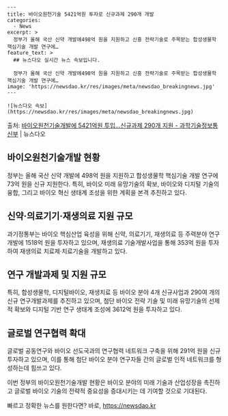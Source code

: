     ---
    title: 바이오원천기술 5421억원 투자로 신규과제 290개 개발
    categories:
      - News
    excerpt: >
      정부가 올해 국산 신약 개발에498억 원을 지원하고 신흥 전략기술로 주목받는 합성생물학 핵심기술 개발 연구에…
    feature_text: >
      ## 뉴스다오 실시간 뉴스 속보입니다.
    
      정부가 올해 국산 신약 개발에498억 원을 지원하고 신흥 전략기술로 주목받는 합성생물학 핵심기술 개발 연구에…
    image: 'https://newsdao.kr/res/images/meta/newsdao_breakingnews.jpg'
    ---
    
    ![뉴스다오 속보](https://newsdao.kr/res/images/meta/newsdao_breakingnews.jpg)

<p>출처: <a href="https://newsdao.kr/2988" rel="dofollow">바이오원천기술개발에 5421억원 투입…신규과제 290개 지원 - 과학기술정보통신부</a> | 뉴스다오</p>

<h2 data-ke-size="size26">바이오원천기술개발 현황</h2>
정부는 올해 국산 신약 개발에 498억 원을 지원하고 합성생물학 핵심기술 개발 연구에 73억 원을 신규 지원한다. 특히, 바이오 미래 유망기술의 확보, 바이오와 디지털 기술의 융합, 그리고 바이오 혁신 생태계 조성을 위한 계획을 본격 추진하고 있다.

<p data-ke-size="size16"></p>

<h2 data-ke-size="size26">신약·의료기기·재생의료 지원 규모</h2>
과기정통부는 바이오 핵심산업 육성을 위해 신약, 의료기기, 재생의료 등 주력분야 연구개발에 1518억 원을 투자하고 있으며, 재생의료 기술개발사업을 통해 353억 원을 투자하여 재생의료 치료제·치료기술을 개발하고 있다.

<p data-ke-size="size16"></p>

<h2 data-ke-size="size26">연구 개발과제 및 지원 규모</h2>
특히, 합성생물학, 디지털바이오, 재생치료 등 바이오 분야 4개 신규사업과 290여 개의 신규 연구개발과제를 추진하고 있으며, 첨단 바이오 전략 기술 및 미래 유망기술의 선제적 확보와 디지털 기반 연구 생태계 조성에 3612억 원을 투자하고 있다.

<p data-ke-size="size16"></p>

<h2 data-ke-size="size26">글로벌 연구협력 확대</h2>
글로벌 공동연구와 바이오 선도국과의 연구협력 네트워크 구축을 위해 291억 원을 신규 투자하고 있으며, 이를 통해 첨단 바이오 분야 연구자들 간의 글로벌 인적 네트워크를 형성하는데 힘쓰고 있다.

<p data-ke-size="size16"></p>

이번 정부의 바이오원천기술개발 현황은 바이오 분야의 미래 기술과 산업성장을 촉진하고 글로벌 바이오 기술의 전략적 중요성을 증대시키는 데 기여할 것으로 기대된다. 

빠르고 정확한 뉴스를 원한다면? 바로, <a href="https://newsdao.kr" rel="dofollow">https://newsdao.kr</a>


    
